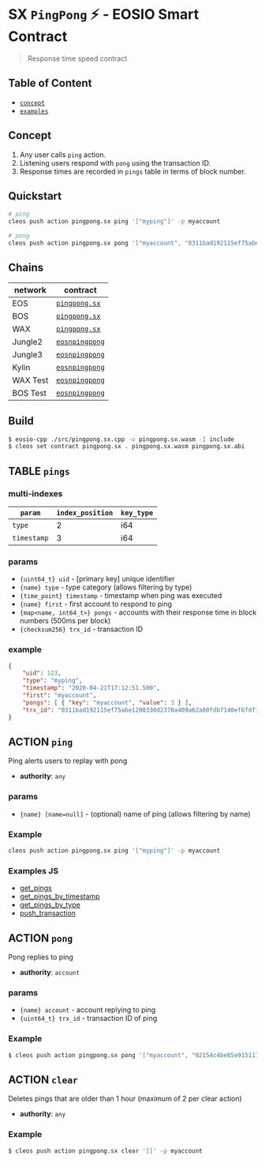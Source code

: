 # SX `PingPong` ⚡️ - EOSIO Smart Contract

> Response time speed contract

## Table of Content

- [`concept`](#concept)
- [`examples`](#examples)

## Concept

1. Any user calls `ping` action.
2. Listening users respond with `pong` using the transaction ID.
3. Response times are recorded in `pings` table in terms of block number.

## Quickstart

```bash
# ping
cleos push action pingpong.sx ping '["myping"]' -p myaccount

# pong
cleos push action pingpong.sx pong '["myaccount", "0311bad192115ef75abe1208330d2370a409a62a00fdb7140ef6fdf15931ef76"]' -p myaccount
```

## Chains

| **network** | **contract**     |
|-------------|--------------|
| EOS         | [`pingpong.sx`](https://bloks.io/account/pingpong.sx)
| BOS         | [`pingpong.sx`](https://bos.bloks.io/account/pingpong.sx)
| WAX         | [`pingpong.sx`](https://wax.bloks.io/account/pingpong.sx)
| Jungle2     | [`eosnpingpong`](https://jungle.bloks.io/account/eosnpingpong)
| Jungle3     | [`eosnpingpong`](https://jungle3.bloks.io/account/eosnpingpong)
| Kylin       | [`eosnpingpong`](https://kylin.bloks.io/account/eosnpingpong)
| WAX Test    | [`eosnpingpong`](https://wax-test.bloks.io/account/eosnpingpong)
| BOS Test    | [`eosnpingpong`](https://bos-test.bloks.io/account/eosnpingpong)

## Build

```bash
$ eosio-cpp ./src/pingpong.sx.cpp -o pingpong.sx.wasm -I include
$ cleos set contract pingpong.sx . pingpong.sx.wasm pingpong.sx.abi
```

## TABLE `pings`

### multi-indexes

| `param`        | `index_position` | `key_type` |
|----------------|------------------|------------|
| `type` 		 | 2                | i64        |
| `timestamp`    | 3                | i64        |

### params

- `{uint64_t} uid` - [primary key] unique identifier
- `{name} type` - type category (allows filtering by type)
- `{time_point} timestamp` - timestamp when ping was executed
- `{name} first` - first account to respond to ping
- `{map<name, int64_t>} pongs` - accounts with their response time in block numbers (500ms per block)
- `{checksum256} trx_id` - transaction ID

### example

```json
{
    "uid": 123,
    "type": "myping",
    "timestamp": "2020-04-21T17:12:51.500",
    "first": "myaccount",
    "pongs": [ { "key": "myaccount", "value": 3 } ],
    "trx_id": "0311bad192115ef75abe1208330d2370a409a62a00fdb7140ef6fdf15931ef76"
}
```

## ACTION `ping`

Ping alerts users to replay with pong

- **authority**: `any`

### params

- `{name} [name=null]` - (optional) name of ping (allows filtering by name)

### Example

```bash
cleos push action pingpong.sx ping '["myping"]' -p myaccount
```

### Examples JS

- [get_pings](/examples/get_pings.js)
- [get_pings_by_timestamp](/examples/get_pings_by_timestamp.js)
- [get_pings_by_type](/examples/get_pings_by_type.js)
- [push_transaction](/examples/push_transaction.js)

## ACTION `pong`

Pong replies to ping

- **authority**: `account`

### params

- `{name} account` - account replying to ping
- `{uint64_t} trx_id` - transaction ID of ping

### Example

```bash
$ cleos push action pingpong.sx pong '["myaccount", "02154c4be85e915117b3170782a7d30c41ec9772b8518d5608089fbcbc86c491"]' -p myaccount
```

## ACTION `clear`

Deletes pings that are older than 1 hour (maximum of 2 per clear action)

- **authority**: `any`

### Example

```bash
$ cleos push action pingpong.sx clear '[]' -p myaccount
```
